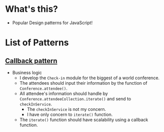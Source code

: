 # What's this?

- Popular Design patterns for JavaScript!

# List of Patterns

## [Callback pattern](./patterns/callback/index.js#L37)

- Business logic
  - I develop the `Check-in` module for the biggest of a world conference.
  - The attendees should input their information by the function of `Conference.attendee()`.
  - All attendee's information should handle by `Conference.attendeeCollection.iterate()` and send to `checkInService`.
    - The `checkInService` is not my concern.
    - I have only concern to `iterate()` function.
  - The `iterate()` function should have scalability using a callback function.